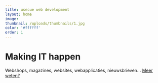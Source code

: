 ```yaml
---
title: usecue web development
layout: home
image:
thumbnail: /uploads/thumbnails/1.jpg
color: '#ffffff'
order: 1
---
```



# Making IT happen

Webshops, magazines, websites, webapplicaties, nieuwsbrieven... [Meer weten?](/contact)